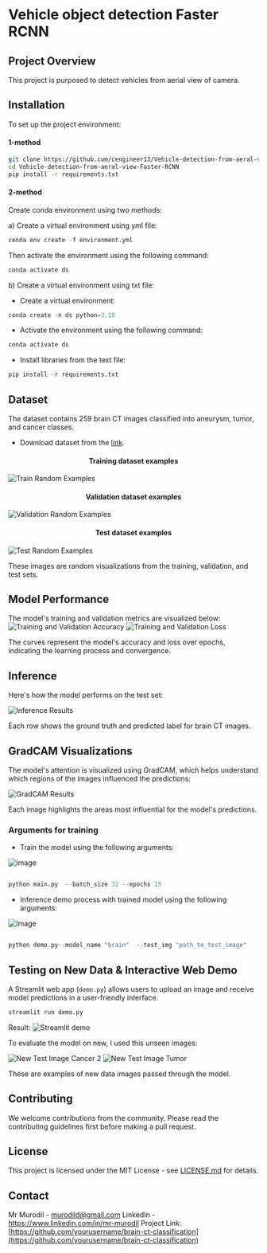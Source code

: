 
# Vehicle object detection Faster RCNN

## Project Overview
This project is purposed to detect vehicles from aerial view of camera.  
## Installation

To set up the project environment:
#### 1-method

```bash
git clone https://github.com/cengineer13/Vehicle-detection-from-aeral-view-Faster-RCNN.git
cd Vehicle-detection-from-aeral-view-Faster-RCNN
pip install -r requirements.txt
```

#### 2-method

Create conda environment using two methods:

a) Create a virtual environment using yml file:

```python
conda env create -f environment.yml
```

Then activate the environment using the following command:
```python
conda activate ds
```

b) Create a virtual environment using txt file:

- Create a virtual environment:

```python
conda create -n ds python=3.10
```

- Activate the environment using the following command:

```python
conda activate ds
```

- Install libraries from the text file:

```python
pip install -r requirements.txt
```

## Dataset

The dataset contains 259 brain CT images classified into aneurysm, tumor, and cancer classes.
* Download dataset from the [link](https://www.kaggle.com/datasets/killa92/brain-ct-tumor-classification-dataset).

<h4 align="center"> Training dataset examples</h4>

![Train Random Examples](data/plots/1-train_random_examples.png)

<h4 align="center"> Validation dataset examples</h4>

![Validation Random Examples](data/plots/1-val_random_examples.png)

<h4 align="center"> Test dataset examples</h4>

![Test Random Examples](data/plots/1-test_random_examples.png)

These images are random visualizations from the training, validation, and test sets.

## Model Performance

The model's training and validation metrics are visualized below:
![Training and Validation Accuracy](data/plots/2-Training%20and%20Validation%20accuracy%20metrics.png)
![Training and Validation Loss](data/plots/2-Training%20and%20Validation%20loss%20metrics.png)

The curves represent the model's accuracy and loss over epochs, indicating the learning process and convergence.

## Inference

Here's how the model performs on the test set:

![Inference Results](/data/plots/3-Inference_result_examples.png)

Each row shows the ground truth and predicted label for brain CT images.

## GradCAM Visualizations

The model's attention is visualized using GradCAM, which helps understand which regions of the images influenced the predictions:

![GradCAM Results](/data/plots/4-GradCam_results_examples.png)

Each image highlights the areas most influential for the model's predictions.

### Arguments for training 
* Train the model using the following arguments:

![image](data/assets/main_arguments.png)

```python

python main.py  --batch_size 32 --epochs 15

```
* Inference demo process with trained model using the following arguments:

![image](data/assets/demo_arguments.png)

```python

python demo.py--model_name "brain"  --test_img "path_to_test_image" 

```


## Testing on New Data &  Interactive Web Demo

A Streamlit web app (`demo.py`) allows users to upload an image and receive model predictions in a user-friendly interface.

```bash
streamlit run demo.py
```
Result: 
![Streamlit demo](/data/assets/demo.png)

To evaluate the model on new, I used this unseen images:

![New Test Image Cancer 2](/data/test_images/cancer2.jpg)
![New Test Image Tumor](/data/test_images/tumor_test.jpg)

These are examples of new data images passed through the model.


## Contributing

We welcome contributions from the community. Please read the contributing guidelines first before making a pull request.

## License

This project is licensed under the MIT License - see [LICENSE.md](LICENSE.md) for details.

## Contact

Mr Murodil  - murodild@gmail.com
LinkedIn - https://www.linkedin.com/in/mr-murodil
Project Link: [https://github.com/yourusername/brain-ct-classification](https://github.com/yourusername/brain-ct-classification)
